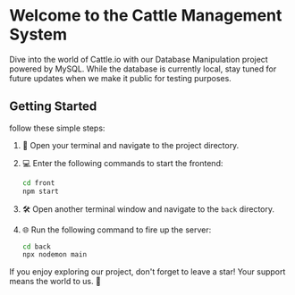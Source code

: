# Welcome to the Cattle Management System 

Dive into the world of Cattle.io with our Database Manipulation project powered by MySQL. While the database is currently local, stay tuned for future updates when we make it public for testing purposes.

## Getting Started

follow these simple steps:

1. 🚀 Open your terminal and navigate to the project directory.

2. 💻 Enter the following commands to start the frontend:
    ```bash
    cd front
    npm start
    ```

3. 🛠️ Open another terminal window and navigate to the `back` directory.

4. 🌐 Run the following command to fire up the server:
    ```bash
    cd back
    npx nodemon main
    ```

If you enjoy exploring our project, don't forget to leave a star! Your support means the world to us. 🌟

